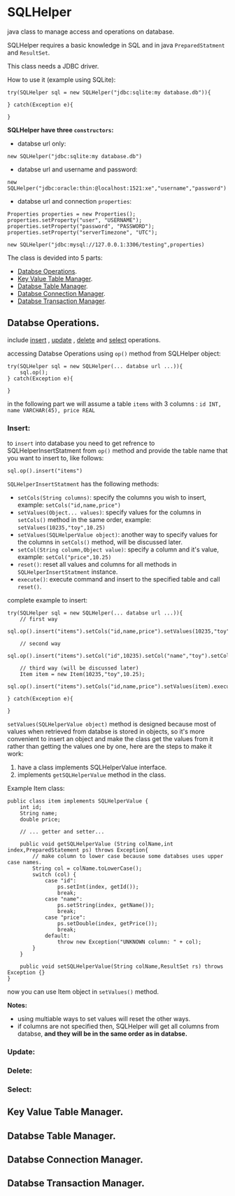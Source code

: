 # SQLHelper
java class to manage access and operations on database.

SQLHelper requires a basic knowledge in SQL and in java `PreparedStatment` and `ResultSet`.

This class needs a JDBC driver.

How to use it (example using SQLite):

```
try(SQLHelper sql = new SQLHelper("jdbc:sqlite:my database.db")){

} catch(Exception e){

}
```
 **SQLHelper have three `constructors`:**
 
 - databse url only:
 ```
new SQLHelper("jdbc:sqlite:my database.db")
```

- databse url and username and password:
 ```
new SQLHelper("jdbc:oracle:thin:@localhost:1521:xe","username","password")
```

- databse url and connection `properties`:
 ```
Properties properties = new Properties();
properties.setProperty("user", "USERNAME");
properties.setProperty("password", "PASSWORD");
properties.setProperty("serverTimezone", "UTC");

new SQLHelper("jdbc:mysql://127.0.0.1:3306/testing",properties)
```

The class is devided into 5 parts:

- [Databse Operations](https://github.com/SalehHaddawi/SQLHelper/blob/master/README.md#databse-operations).
- [Key Value Table Manager](https://github.com/SalehHaddawi/SQLHelper/blob/master/README.md#key-value-table-manager).
- [Databse Table Manager](https://github.com/SalehHaddawi/SQLHelper/blob/master/README.md#databse-table-manager).
- [Databse Connection Manager](https://github.com/SalehHaddawi/SQLHelper/blob/master/README.md#database-connection-manager).
- [Databse Transaction Manager](https://github.com/SalehHaddawi/SQLHelper/blob/master/README.md#database-transaction-manager).



## Databse Operations.
include [insert](https://github.com/SalehHaddawi/SQLHelper/blob/master/README.md#insert) , [update](https://github.com/SalehHaddawi/SQLHelper/blob/master/README.md#update) , [delete](https://github.com/SalehHaddawi/SQLHelper/blob/master/README.md#delete) and [select](https://github.com/SalehHaddawi/SQLHelper/blob/master/README.md#select) operations.

accessing Databse Operations using `op()` method from SQLHelper object:
```
try(SQLHelper sql = new SQLHelper(... databse url ...)){
    sql.op();
} catch(Exception e){
    
}
```

in the following part we will assume a table `items` with 3 columns : `id INT, name VARCHAR(45), price REAL`

### Insert:

to `insert` into database you need to get refrence to SQLHelperInsertStatment from `op()` method and provide the table name that you want to insert to, like follows:

`sql.op().insert("items")`

`SQLHelperInsertStatment` has the following methods:

- `setCols(String columns)`: specify the columns you wish to insert, example: `setCols("id,name,price")`
- `setValues(Object... values)`: specify values for the columns in `setCols()` method in the same order, example: `setValues(10235,"toy",10.25)`
- `setValues(SQLHelperValue object)`: another way to specify values for the columns in `setCols()` method, will be discussed later.
- `setCol(String column,Object value)`: specify a column and it's value, example: `setCol("price",10.25)`
- `reset()`: reset all values and columns for all methods in `SQLHelperInsertStatment` instance.
- `execute()`: execute command and insert to the specified table and call `reset()`.

complete example to insert:
```
try(SQLHelper sql = new SQLHelper(... databse url ...)){
    // first way
    sql.op().insert("items").setCols("id,name,price").setValues(10235,"toy",10.25).execute();
    
    // second way
    sql.op().insert("items").setCol("id",10235).setCol("name","toy").setCol("price",10.25).execute();
    
    // third way (will be discussed later)
    Item item = new Item(10235,"toy",10.25);
    sql.op().insert("items").setCols("id,name,price").setValues(item).execute();
    
} catch(Exception e){
    
}
```

`setValues(SQLHelperValue object)` method is designed because most of values when retrieved from databse is stored in objects, so it's more convenient to insert an object and make the class get the values from it rather than getting the values one by one,
here are the steps to make it work:

1. have a class implements SQLHelperValue interface.
2. implements `getSQLHelperValue` method in the class.

Example Item class:
```
public class item implements SQLHelperValue {
    int id;
    String name;
    double price;
    
    // ... getter and setter...
    
    public void getSQLHelperValue (String colName,int index,PreparedStatement ps) throws Exception{
        // make column to lower case because some databses uses upper case names.
        String col = colName.toLowerCase();
        switch (col) {
            case "id":
                ps.setInt(index, getId());
                break;
            case "name":
                ps.setString(index, getName());
                break;
            case "price":
                ps.setDouble(index, getPrice());
                break;
            default:
                throw new Exception("UNKNOWN column: " + col);
        }
    }
    
    public void setSQLHelperValue(String colName,ResultSet rs) throws Exception {}
}
```

now you can use Item object in `setValues()` method.

**Notes:**
- using multiable ways to set values will reset the other ways.
- if columns are not specified then, SQLHelper will get all columns from databse, **and they will be in the same order as in databse.**

### Update:


### Delete:


### Select:


## Key Value Table Manager.


## Databse Table Manager.


## Databse Connection Manager.


## Databse Transaction Manager.
